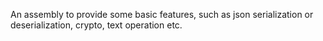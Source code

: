 An assembly to provide some basic features, such as json serialization or deserialization, crypto, text operation etc.
